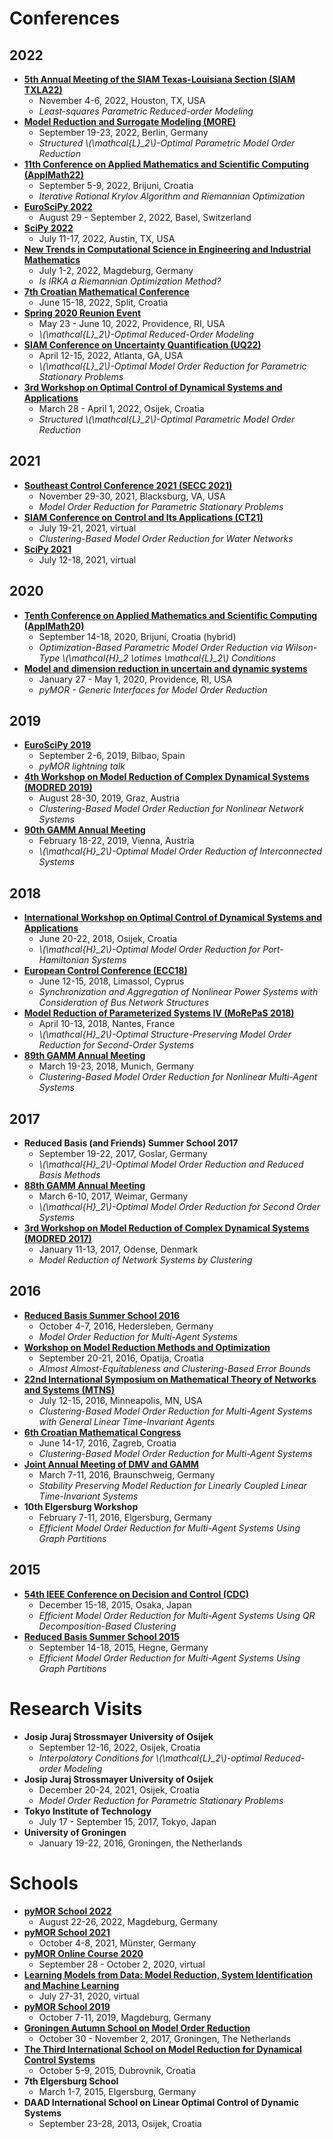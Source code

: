 <!--
.. title: Travels
.. slug: travels
.. date:
.. tags:
.. category:
.. link:
.. description:
.. type: text
-->

# Conferences

## 2022

- [**5th Annual Meeting of the SIAM Texas-Louisiana Section (SIAM TXLA22)**](https://www.math.uh.edu/siamtxla22/)
    - November 4-6, 2022, Houston, TX, USA
    - *Least-squares Parametric Reduced-order Modeling*
- [**Model Reduction and Surrogate Modeling (MORE)**](https://more.sciencesconf.org/)
    - September 19-23, 2022, Berlin, Germany
    - *Structured \\(\mathcal{L}_2\\)-Optimal Parametric Model Order Reduction*
- [**11th Conference on Applied Mathematics and Scientific Computing (ApplMath22)**](https://applmath.math.pmf.unizg.hr/2022/#/)
    - September 5-9, 2022, Brijuni, Croatia
    - *Iterative Rational Krylov Algorithm and Riemannian Optimization*
- [**EuroSciPy 2022**](https://www.euroscipy.org/2022/)
    - August 29 - September 2, 2022, Basel, Switzerland
- [**SciPy 2022**](https://www.scipy2022.scipy.org/)
    - July 11-17, 2022, Austin, TX, USA
- [**New Trends in Computational Science in Engineering and Industrial Mathematics**](https://indico3.mpi-magdeburg.mpg.de/event/6/)
    - July 1-2, 2022, Magdeburg, Germany
    - *Is IRKA a Riemannian Optimization Method?*
- [**7th Croatian Mathematical Conference**](https://www.pmfst.unist.hr/cromc2020/)
    - June 15-18, 2022, Split, Croatia
- [**Spring 2020 Reunion Event**](https://icerm.brown.edu/events/re-22-sp20/)
    - May 23 - June 10, 2022, Providence, RI, USA
    - *\\(\mathcal{L}_2\\)-Optimal Reduced-Order Modeling*
- [**SIAM Conference on Uncertainty Quantification (UQ22)**](https://www.siam.org/conferences/cm/conference/uq22)
    - April 12-15, 2022, Atlanta, GA, USA
    - *\\(\mathcal{L}_2\\)-Optimal Model Order Reduction for Parametric
      Stationary Problems*
- [**3rd Workshop on Optimal Control of Dynamical Systems and Applications**](http://vims.mathos.unios.hr/page-builder/workshop-daad-2022/)
    - March 28 - April 1, 2022, Osijek, Croatia
    - *Structured \\(\mathcal{L}_2\\)-Optimal Parametric Model Order Reduction*

## 2021

- [**Southeast Control Conference 2021 (SECC 2021)**](https://secc21.com/)
    - November 29-30, 2021, Blacksburg, VA, USA
    - *Model Order Reduction for Parametric Stationary Problems*
- [**SIAM Conference on Control and Its Applications (CT21)**](https://www.siam.org/conferences/cm/conference/ct21)
    - July 19-21, 2021, virtual
    - *Clustering-Based Model Order Reduction for Water Networks*
- [**SciPy 2021**](https://www.scipy2021.scipy.org/)
    - July 12-18, 2021, virtual

## 2020

- [**Tenth Conference on Applied Mathematics and Scientific Computing (ApplMath20)**](https://applmath.math.pmf.unizg.hr/2020/#/)
    - September 14-18, 2020, Brijuni, Croatia (hybrid)
    - *Optimization-Based Parametric Model Order Reduction via Wilson-Type
      \\(\mathcal{H}_2 \otimes \mathcal{L}_2\\) Conditions*
- [**Model and dimension reduction in uncertain and dynamic systems**](https://icerm.brown.edu/programs/sp-s20/)
    - January 27 - May 1, 2020, Providence, RI, USA
    - *pyMOR - Generic Interfaces for Model Order Reduction*

## 2019

- [**EuroSciPy 2019**](https://www.euroscipy.org/2019/)
    - September 2-6, 2019, Bilbao, Spain
    - *pyMOR lightning talk*
- [**4th Workshop on Model Reduction of Complex Dynamical Systems (MODRED 2019)**](https://imsc.uni-graz.at/modred2019/index.html)
    - August 28-30, 2019, Graz, Austria
    - *Clustering-Based Model Order Reduction for Nonlinear Network Systems*
- [**90th GAMM Annual Meeting**](https://jahrestagung.gamm-ev.de/year-2019/annual-meeting/)
    - February 18-22, 2019, Vienna, Austria
    - *\\(\mathcal{H}_2\\)-Optimal Model Order Reduction of Interconnected
      Systems*

## 2018

- [**International Workshop on Optimal Control of Dynamical Systems and Applications**](http://workshop.mathos.unios.hr/)
    - June 20-22, 2018, Osijek, Croatia
    - *\\(\mathcal{H}_2\\)-Optimal Model Order Reduction for Port-Hamiltonian Systems*
- [**European Control Conference (ECC18)**](https://ecc18.euca-ecc.org/)
    - June 12-15, 2018, Limassol, Cyprus
    - *Synchronization and Aggregation of Nonlinear Power Systems with
      Consideration of Bus Network Structures*
- [**Model Reduction of Parameterized Systems IV (MoRePaS 2018)**](https://morepas2018.sciencesconf.org/)
    - April 10-13, 2018, Nantes, France
    - *\\(\mathcal{H}_2\\)-Optimal Structure-Preserving Model Order Reduction
      for Second-Order Systems*
- [**89th GAMM Annual Meeting**](https://jahrestagung.gamm-ev.de/year-2018/annual-meeting/)
    - March 19-23, 2018, Munich, Germany
    - *Clustering-Based Model Order Reduction for Nonlinear Multi-Agent Systems*

## 2017

- **Reduced Basis (and Friends) Summer School 2017**
    - September 19-22, 2017, Goslar, Germany
    - *\\(\mathcal{H}_2\\)-Optimal Model Order Reduction and Reduced Basis
      Methods*
- [**88th GAMM Annual Meeting**](https://jahrestagung.gamm-ev.de/year-2017/annual-meeting/)
    - March 6-10, 2017, Weimar, Germany
    - *\\(\mathcal{H}_2\\)-Optimal Model Order Reduction for Second Order
      Systems*
- [**3rd Workshop on Model Reduction of Complex Dynamical Systems (MODRED 2017)**](https://www.mpi-magdeburg.mpg.de/csc/events/modred2017)
    - January 11-13, 2017, Odense, Denmark
    - *Model Reduction of Network Systems by Clustering*

## 2016

- [**Reduced Basis Summer School 2016**](https://www.mpi-magdeburg.mpg.de/csc/events/RBSS2016)
    - October 4-7, 2016, Hedersleben, Germany
    - *Model Order Reduction for Multi-Agent Systems*
- [**Workshop on Model Reduction Methods and Optimization**](https://www.mathos.unios.hr/index.php/443)
    - September 20-21, 2016, Opatija, Croatia
    - *Almost Almost-Equitableness and Clustering-Based Error Bounds*
- [**22nd International Symposium on Mathematical Theory of Networks and Systems (MTNS)**](https://sites.google.com/a/umn.edu/mtns-2016/)
    - July 12-15, 2016, Minneapolis, MN, USA
    - *Clustering-Based Model Order Reduction for Multi-Agent Systems with
      General Linear Time-Invariant Agents*
- [**6th Croatian Mathematical Congress**](https://web.math.pmf.unizg.hr/congress15/)
    - June 14-17, 2016, Zagreb, Croatia
    - *Clustering-Based Model Order Reduction for Multi-Agent Systems*
- [**Joint Annual Meeting of DMV and GAMM**](https://jahrestagung.gamm-ev.de/annual-meeting-2016/annual-meeting/)
    - March 7-11, 2016, Braunschweig, Germany
    - *Stability Preserving Model Reduction for Linearly Coupled Linear
      Time-Invariant Systems*
- **10th Elgersburg Workshop**
    - February 7-11, 2016, Elgersburg, Germany
    - *Efficient Model Order Reduction for Multi-Agent Systems Using Graph
      Partitions*

## 2015

- [**54th IEEE Conference on Decision and Control (CDC)**](http://cdc2015.ieeecss.org/)
    - December 15-18, 2015, Osaka, Japan
    - *Efficient Model Order Reduction for Multi-Agent Systems Using QR
      Decomposition-Based Clustering*
- [**Reduced Basis Summer School 2015**](http://www.math.uni-konstanz.de/numerik/pod/rbss_2015/)
    - September 14-18, 2015, Hegne, Germany
    - *Efficient Model Order Reduction for Multi-Agent Systems Using Graph
      Partitions*

# Research Visits

- **Josip Juraj Strossmayer University of Osijek**
    - September 12-16, 2022, Osijek, Croatia
    - *Interpolatory Conditions for \\(\mathcal{L}_2\\)-optimal Reduced-order Modeling*
- **Josip Juraj Strossmayer University of Osijek**
    - December 20-24, 2021, Osijek, Croatia
    - *Model Order Reduction for Parametric Stationary Problems*
- **Tokyo Institute of Technology**
    - July 17 - September 15, 2017, Tokyo, Japan
- **University of Groningen**
    - January 19-22, 2016, Groningen, the Netherlands

# Schools

- [**pyMOR School 2022**](https://2022.school.pymor.org/)
    - August 22-26, 2022, Magdeburg, Germany
- [**pyMOR School 2021**](https://2021.school.pymor.org/)
    - October 4-8, 2021, Münster, Germany
- [**pyMOR Online Course 2020**](https://2020.school.pymor.org/)
    - September 28 - October 2, 2020, virtual
- [**Learning Models from Data: Model Reduction, System Identification and Machine Learning**](https://www.mpi-magdeburg.mpg.de/csc/events/samm20)
    - July 27-31, 2020, virtual
- [**pyMOR School 2019**](https://2019.school.pymor.org/)
    - October 7-11, 2019, Magdeburg, Germany
- [**Groningen Autumn School on Model Order Reduction**](https://www.math.rug.nl/gcsc/morschool.html)
    - October 30 - November 2, 2017, Groningen, The Netherlands
- [**The Third International School on Model Reduction for Dynamical Control Systems**](https://www.mathos.unios.hr/index.php/2013-02-04-11-13-11/2-uncategorised/351-international-school)
    - October 5-9, 2015, Dubrovnik, Croatia
- **7th Elgersburg School**
    - March 1-7, 2015, Elgersburg, Germany
- **DAAD International School on Linear Optimal Control of Dynamic Systems**
    - September 23-28, 2013, Osijek, Croatia
